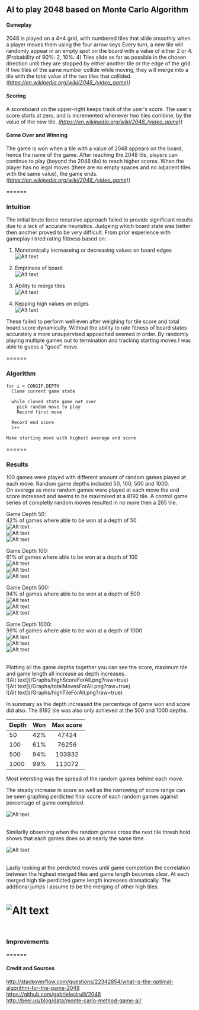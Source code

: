## AI to play 2048 based on Monte Carlo Algorithm
#### Gameplay
2048 is played on a 4×4 grid, with numbered tiles that slide smoothly when a player moves them using the four arrow keys Every turn, a new tile will randomly appear in an empty spot on the board with a value of either 2 or 4. (Probability of 90%: 2, 10%: 4) Tiles slide as far as possible in the chosen direction until they are stopped by either another tile or the edge of the grid. If two tiles of the same number collide while moving, they will merge into a tile with the total value of the two tiles that collided. <i>(https://en.wikipedia.org/wiki/2048_(video_game))</i>

#### Scoring
A scoreboard on the upper-right keeps track of the user's score. The user's score starts at zero, and is incremented whenever two tiles combine, by the value of the new tile. <i>(https://en.wikipedia.org/wiki/2048_(video_game))</i>

#### Game Over and Winning
The game is won when a tile with a value of 2048 appears on the board, hence the name of the game. After reaching the 2048 tile, players can continue to play (beyond the 2048 tile) to reach higher scores. When the player has no legal moves (there are no empty spaces and no adjacent tiles with the same value), the game ends. <i>(https://en.wikipedia.org/wiki/2048_(video_game))</i>

======


### Intuition
The initial brute force recursive approach failed to provide significant results due to a lack of accurate heuristics. Judgeing which board state was better then another proved to be very difficult. From prior experience with gameplay I tried rating fittness based on:

1. Monotonically increaseing or decreasing values on board edges</br>
![Alt text](/Examples/mono.png?raw=true)

2. Emptiness of board</br>
![Alt text](/Examples/empty.png?raw=true)

3. Ability to merge tiles</br>
![Alt text](/Examples/merge.png?raw=true)

4. Kepping high values on edges</br>
![Alt text](/Examples/highsides.png?raw=true)

These failed to perform well even after weighing for tile score and total board score dynamically. Without the ability to rate fitness of board states accurately a more unsupervised appoached seemed in order. By randomly playing multiple games out to termination and tracking starting moves I was able to guess a "good" move.

======

### Algorithm
````
for i < CONGIF.DEPTH
  Clone current game state
  
  while cloned state game not over
    pick random move to play
    Record first move
  
  Record end score
  i++
  
Make starting move with highest average end score

````
======

### Results
100 games were played with different amount of random games played at each move. Random game depths included 50, 100, 500 and 1000.
</br>
On averege as more random games were played at each move the end score increased and seems to be maximised at a 8192 tile. A control game series of completly random moves resulted in no more then a 265 tile.

Game Depth 50:</br>
42% of games where able to be won at a depth of 50</br>
![Alt text](/Graphs/totalScoreFor50.png?raw=true)</br>
![Alt text](/Graphs/totalMovesFor50.png?raw=true)</br>
![Alt text](/Graphs/highTileFor50.png?raw=true)</br>

Game Depth 100:</br>
61% of games where able to be won at a depth of 100</br>
![Alt text](/Graphs/totalScoreFor100.png?raw=true)</br>
![Alt text](/Graphs/totalMovesFor100.png?raw=true)</br>
![Alt text](/Graphs/highTileFor100.png?raw=true)</br>


Game Depth 500:</br>
94% of games where able to be won at a depth of 500</br>
![Alt text](/Graphs/totalScoreFor500.png?raw=true)</br>
![Alt text](/Graphs/totalMovesFor500.png?raw=true)</br>
![Alt text](/Graphs/highTileFor500.png?raw=true)</br>

Game Depth 1000:</br>
99% of games where able to be won at a depth of 1000</br>
![Alt text](/Graphs/totalScoreFor1000.png?raw=true)</br>
![Alt text](/Graphs/totalMovesFor1000.png?raw=true)</br>
![Alt text](/Graphs/highTileFor1000.png?raw=true)</br>

</br>
Plotting all the game depths together you can see the score, maximum tile and game length all increase as depth increases.</br>
![Alt text](/Graphs/highScoreForAll.png?raw=true)</br>
![Alt text](/Graphs/totalMovesForAll.png?raw=true)</br>
![Alt text](/Graphs/highTileForAll.png?raw=true)</br>


In summary as the depth increased the percentage of game won and score did also. The 8192 tile was also only achieved at the 500 and 1000 depths.

| Depth        	| Won           | Max score     |
| ------------- |:-------------:|:-------------:|
| 50	        | 42% 			| 47424			|
| 100     		| 61%      		| 76256			|
| 500 			| 94%   		| 103932		|
| 1000 			| 99%   		| 113072		|


Most intersting was the spread of the random games behind each move.</br>

The steady increase in score as well as the narrowing of score range can be seen graphing perdicted final score of each random games against percentage of game completed.</br>

![Alt text](/Graphs/scoreRangePerMovedepth1000.png?raw=true)</br>
</br>

Similarlly observing when the random games cross the next tile thresh hold shows that each games does so at nearly the same time.

![Alt text](/Graphs/highTilePerMovedepth1000.png?raw=true)</br>
</br>

Lastly looking at the perdicted moves until game completion the correlation between the highest merged tiles and game length becomes clear. At each merged high tile perdicted game length increases dramatically. The addtional jumps I assume to be the merging of other high tiles.

![Alt text](/Graphs/moveRangePerMovedepth1000.png?raw=true)</br>
</br>
======

### Improvements
======

#### Credit and Sources
http://stackoverflow.com/questions/22342854/what-is-the-optimal-algorithm-for-the-game-2048</br>
https://github.com/gabrielecirulli/2048</br>
http://beej.us/blog/data/monte-carlo-method-game-ai/</br>
